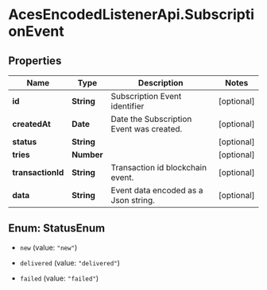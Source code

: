 # AcesEncodedListenerApi.SubscriptionEvent

## Properties
Name | Type | Description | Notes
------------ | ------------- | ------------- | -------------
**id** | **String** | Subscription Event identifier | [optional] 
**createdAt** | **Date** | Date the Subscription Event was created. | [optional] 
**status** | **String** |  | [optional] 
**tries** | **Number** |  | [optional] 
**transactionId** | **String** | Transaction id blockchain event. | [optional] 
**data** | **String** | Event data encoded as a Json string. | [optional] 


<a name="StatusEnum"></a>
## Enum: StatusEnum


* `new` (value: `"new"`)

* `delivered` (value: `"delivered"`)

* `failed` (value: `"failed"`)




